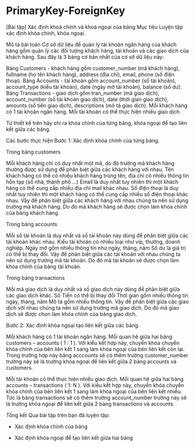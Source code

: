 # PrimaryKey-ForeignKey


[Bài tập] Xác định khoá chính và khoá ngoại của bảng
Mục tiêu
Luyện tập xác định khóa chính, khóa ngoại.

Mô tả bài toán
Cơ sở dữ liệu để quản lý tài khoản ngân hàng của khách hàng gồm quản lý các đối tượng khách hàng, tài khoản và các giao dịch của khách hàng. Sau đây là 3 bảng cơ bản nhất của cơ sở dữ liệu này:

Bảng Customers - khách hàng gồm customer_number (mã khách hàng), fullname (họ tên khách hàng), address (địa chỉ), email, phone (số điện thoại).
Bảng Accounts - tài khoản gồm account_number (số tài khoản), account_type (kiểu tài khoản), date (ngày mở tài khoản), balance (số dư).
Bảng Transactions - giao dịch gồm tran_number (mã giao dịch), account_number (số tài khoản giao dịch), date (thời gian giao dịch), amounts (số tiền giao dịch), descriptions (mô tả giao dịch). 
Mỗi khách hàng có 1 tài khoản ngân hàng. Mỗi tài khoản có thể thực hiện nhiều giao dịch. 

Từ thiết kế trên hãy chỉ ra khóa chính của từng bảng, khóa ngoại để tạo liên kết giữa các bảng.

Các bước thực hiện
Bước 1: Xác định khóa chính của từng bảng.

Trong bảng customers

Mỗi khách hàng chỉ có duy nhất một mã, do đó trường mã khách hàng thường được sử dụng để phân biệt giữa các khách hàng với nhau.
Tên khách hàng có thể có nhiều khách hàng trùng tên, địa chỉ có nhiều thông tin hỗn tạp (số nhà, thành phố …)
Email là duy nhất tuy nhiên thì một khách hàng có thể cung cấp nhiều địa chỉ mail khác nhau.
Số điện thoại là duy nhất tuy nhiên thì một khách hàng có thể cung cấp nhiều số điện thoại khác nhau.
Vậy để phân biệt giữa các khách hàng với nhau chúng ta nên sử dụng trường mã khách hàng. Do đó mã khách hàng sẽ được chọn làm khóa chính của bảng khách hàng.

Trong bảng accounts

Mỗi số tài khoản là duy nhất và số tài khoản này dùng để phân biệt giữa các tài khoản khác nhau.
Kiểu tài khoản có nhiều loại như vip, thường, doanh nghiệp.
Ngày mở gồm nhiều thông tin như ngày, tháng, năm
Số dư là giá trị có thể bị thay đổi.
Vậy để phân biệt giữa các tài khoản với nhau chúng ta nên sử dụng trường mã tài khoản. Do đó mã tài khoản sẽ được chọn làm khóa chính của bảng tài khoản.

Trong bảng transactions

Mỗi mã giao dịch là duy nhất và số giao dịch này dùng để phân biệt giữa các giao dịch khác.
Số Tiền có thể bị thay đổi
Thời gian gồm nhiều thông tin ngày, tháng, năm
Mô tả gồm nhiều thông tin.
Vậy để phân biệt giữa các giao dịch với nhau chúng ta nên sử dụng trường mã giao dịch. Do đó mã giao dịch sẽ được chọn làm khóa chính của bảng giao dịch. 

Bước 2: Xác định khóa ngoại tạo liên kết giữa các bảng. 

Mỗi khách hàng có 1 tài khoản ngân hàng. Mối quan hệ giữa hai bảng customers – accounts ( 1 : 1 ). Với kiểu kết hợp này, chuyển khóa chuyển khóa chính của bên liên kết 1 sang làm khóa ngoại của bên liên kết còn lại. Trong trường hợp này bảng acccounts sẽ có thêm trường customer_number trường này sẽ là trường khóa ngoại để liên kết giữa 2 bảng accounts và customers.

Mỗi tài khoản có thể thực hiện nhiều giao dịch. Mối quan hệ giữa hai bảng accounts – transactions ( 1: N ). Với kiểu kết hợp này, chuyển khóa chuyển khóa chính của bên liên kết 1 sang làm khóa ngoại của bên liên kết nhiều. Tức là bảng transactions sẽ có thêm trường account_number trường này sẽ là trường khóa ngoại để liên kết giữa 2 bảng transactions và accounts.

Tổng kết
Qua bài tập trên bạn đã luyện tập:

- Xác định khóa chính của bảng

- Xác định khóa ngoại để tạo liên kết giữa hai bảng
